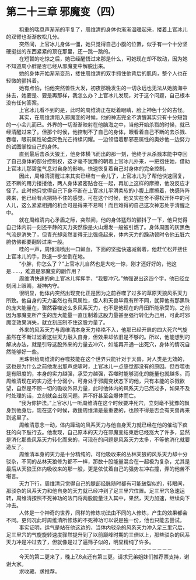 <h1>第二十三章 邪魔变（四）</h1>
<div id="content">&nbsp&nbsp&nbsp&nbsp&nbsp&nbsp&nbsp&nbsp
 粗重的喘息声渐渐的平复了，周维清的身体也渐渐温暖起来，搂着上官冰儿的双臂也渐渐放松几分。
 <br/>&nbsp&nbsp&nbsp&nbsp&nbsp&nbsp&nbsp&nbsp
 突然间，上官冰儿身体一僵，她只觉得自己小腹的位置，似乎有一个十分坚硬挺拔的东西紧紧的顶在那里，还一跳一跳的。
 <br/>&nbsp&nbsp&nbsp&nbsp&nbsp&nbsp&nbsp&nbsp
 在短暂的吃惊之后，她已经醒悟过来那是什么，可她现在却不敢动，因为她不知道周小胖是否已经从邪魔变中解脱出来。
 <br/>&nbsp&nbsp&nbsp&nbsp&nbsp&nbsp&nbsp&nbsp
 她的身体开始渐渐变热，搂住周维清的双手抓住他背后的肌肉，整个人也在轻微的颤抖着。
 <br/>&nbsp&nbsp&nbsp&nbsp&nbsp&nbsp&nbsp&nbsp
 她有点怕，怕他突然兽性大发，初夜那晚发生的一切永远也无法从她脑海中抹去，她要是、要是再那样，我怎么办？上官冰儿发现，对于这个问题，自己根本没有任何答案。
 <br/>&nbsp&nbsp&nbsp&nbsp&nbsp&nbsp&nbsp&nbsp
 上官冰儿看不到的是，此时的周维清正在眨着眼睛，脸上神色十分的古怪。
 <br/>&nbsp&nbsp&nbsp&nbsp&nbsp&nbsp&nbsp&nbsp
 其实，在周维清陷入邪魔变的时候，他的神志完全不清醒其实只有十分短暂的一小会儿而已。外界的一切渐渐映射在他脑海之中，当他开始杀戮的时候，就已经清醒过来了。但那个时侯，他控制不了自己的身体，眼看着自己不断的去杀戮、吞噬，眼前属性轮盘灰色光芒持续闪耀。一边领悟着那邪恶属性的奥妙他一边努力的试图掌控自己的身体。
 <br/>&nbsp&nbsp&nbsp&nbsp&nbsp&nbsp&nbsp&nbsp
 直到最后击杀天狼王，他身体横飞而出的那一刻，他终于从杀戮本能中夺回了自己身体的部分控制权，这才毫不犹豫的朝着上官冰儿扑来，一把抱住她，借助上官冰儿那碧玺气息对自身的影响，快速恢复着自己对身体的完全控制。
 <br/>&nbsp&nbsp&nbsp&nbsp&nbsp&nbsp&nbsp&nbsp
 因此，周维清清醒过来其实已经有一会儿了，上官冰儿为了帮他快速回复，还不断的用力搂搂他，两人身体紧密贴合在一起，再加上这样的摩擦，他没反应才怪了。此时他只觉得自己下身不断在上官冰儿平滑柔软的小腹上摩擦着，快感阵阵袭来，他已经有点把持不住的感觉。可在这个时候，他又实在舍不得松开怀中的可人儿，这么紧紧相拥的机会可是得来不易啊！而且难得的自己这次神志处于清醒之中。
 <br/>&nbsp&nbsp&nbsp&nbsp&nbsp&nbsp&nbsp&nbsp
 就在周维清内心矛盾之际，突然间，他的身体猛烈的颤抖了一下，他只觉得自己体内前一刻还平静的天力突然像是火山爆发一般被引燃了。身体周围的灰黑色气流是消失了，但青光却突然变得无比强盛起来，体内天力的躁动顿时令他五脏六腑仿佛都要翻转过来一般。
 <br/>&nbsp&nbsp&nbsp&nbsp&nbsp&nbsp&nbsp&nbsp
 哇的一声，周维清喷出一口鲜血，下面的坚挺快速减弱着，他赶忙松开搂住上官冰儿的手，跌退一步坐倒在地。
 <br/>&nbsp&nbsp&nbsp&nbsp&nbsp&nbsp&nbsp&nbsp
 “小胖，你怎么了？”上官冰儿自然也是大吃一惊，刚才还好好的，他这是……，难道是邪魔变的副作用？
 <br/>&nbsp&nbsp&nbsp&nbsp&nbsp&nbsp&nbsp&nbsp
 周维清快速的向上官冰儿挥挥手，“我要冲穴。”勉强说出这四个字，他已经立刻闭上眼睛，凝神内守。
 <br/>&nbsp&nbsp&nbsp&nbsp&nbsp&nbsp&nbsp&nbsp
 很明显，他体内突然出现变化正是因为之前吞噬了过多的草原天狼风系天力所致。他自身的天力虽然也有风属性，但人和天兽毕竟有所不同，就算他有那黑珠的庞大能量在，骤然吞噬这么多风系天力，也不是他现在的丹田所能承受的。之前因为邪魔变所产生的庞大能量一直压制着这股力量甚至强行转化为己用，可此时邪魔变效果消失，就立刻压制不住这股力量了。
 <br/>&nbsp&nbsp&nbsp&nbsp&nbsp&nbsp&nbsp&nbsp
 外来的风系天力与周维清本身天力格格不入，他那已经开启的四大死穴气旋虽然在不断过滤着这些天力融入自身，但效果却依旧是不够的。所以，他能想到的解决办法，就是引导这股外来的力量去冲穴，如能再开通一出死穴，身体的情况自然能够好一些。
 <br/>&nbsp&nbsp&nbsp&nbsp&nbsp&nbsp&nbsp&nbsp
 黑珠带给周维清的吞噬技能在这个世界只能针对于天兽，对人类是无效的，这也是为什么之前他发出那声虎啸时，上官冰儿一点感觉都没有的原因。但吞噬也是有限度的，本身的实力越强，承受力越强，吞噬时能够消化的能量也就越多。而周维清现在的实力还十分弱小，可身处于邪魔变状态下的他，只有本能的杀戮欲望，自然是不顾一切的吸收外界力量，此时他体内的风系天力已然过多，如果不及时处理的话，立刻就会出现问题。弄不好甚至会爆体而亡。
 <br/>&nbsp&nbsp&nbsp&nbsp&nbsp&nbsp&nbsp&nbsp
 “我为你护法。”上官冰儿一听周维清在这个时候要冲死穴，立刻毫不犹豫的飘身到他身后，现在这个时候，救援周维清是最重要的，也顾不得是否会有天兽再来到这里了。
 <br/>&nbsp&nbsp&nbsp&nbsp&nbsp&nbsp&nbsp&nbsp
 周维清意念一动，体内躁动的风系天力与他自身天力就已经在他的催动下疯狂的向下肢行去。他发现，自己原本的天力在邪魔变结束后已经涨大了许多，显然是消化那些风系天力转化而来的，可现在的问题是风系天力太多，不等他消化就要造反了。
 <br/>&nbsp&nbsp&nbsp&nbsp&nbsp&nbsp&nbsp&nbsp
 周维清本身的天力是十分精纯的，可他吸收来的丛林天狼的风系天力却十分驳杂，不同的丛林天狼修为都不一样，那数十股能量混合在一起极为复杂，尤其是最后从天狼王体内吸收来的那一股，更是依仗着自己的强势左冲右撞，弄的他苦不堪言。
 <br/>&nbsp&nbsp&nbsp&nbsp&nbsp&nbsp&nbsp&nbsp
 天力下行，周维清只觉得自己的腿部经脉随时都有可能破裂似的，转眼间，那驳杂的风系天力和他自身的天力就已经冲到了足三里穴位置。足三里穴急速运转，周维清按照不死神功的法门将两股能量注入其中，果然，天力加速，继续向下冲去。
 <br/>&nbsp&nbsp&nbsp&nbsp&nbsp&nbsp&nbsp&nbsp
 人体是一个神奇的世界，同样的修炼功法由不同的人修炼，产生的效果都会不同。更何况此时周维清所修炼的不死神功可以说是独一份，他也只能去尝试。
 <br/>&nbsp&nbsp&nbsp&nbsp&nbsp&nbsp&nbsp&nbsp
 事实证明，运气是站在他这边的，当体内驳杂的风系天力冲入足三里穴后，足三里穴的气旋旋转速度骤然提升到了以前巅峰时期的三倍以上，那些驳杂的风系天力冲是冲过去了，但就像是过了遍筛子似的，明显精纯了许多。
 <br/>&nbsp&nbsp&nbsp&nbsp&nbsp&nbsp&nbsp&nbsp
 －－－－－－－－－－－－－－－－－－－－－－－－－－－－－－
 <br/>&nbsp&nbsp&nbsp&nbsp&nbsp&nbsp&nbsp&nbsp
 今天的第二更来了，晚上7,8点还有第三更。请求兄弟姐妹们推荐票支持，谢谢大家。
 <br/>&nbsp&nbsp&nbsp&nbsp&nbsp&nbsp&nbsp&nbsp
 求收藏、求推荐。
 <br/>&nbsp&nbsp&nbsp&nbsp&nbsp&nbsp&nbsp&nbsp
</div>
